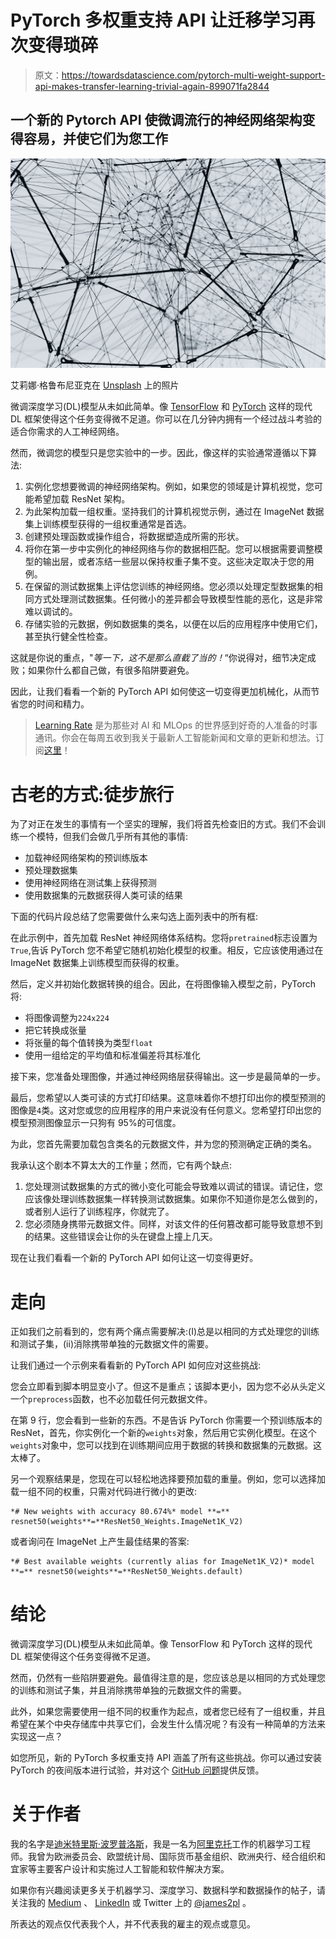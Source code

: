 # PyTorch 多权重支持 API 让迁移学习再次变得琐碎

> 原文：<https://towardsdatascience.com/pytorch-multi-weight-support-api-makes-transfer-learning-trivial-again-899071fa2844>

## 一个新的 Pytorch API 使微调流行的神经网络架构变得容易，并使它们为您工作

![](img/6cf6da8655d7b226929d87a7db5bcf50.png)

艾莉娜·格鲁布尼亚克在 [Unsplash](https://unsplash.com?utm_source=medium&utm_medium=referral) 上的照片

微调深度学习(DL)模型从未如此简单。像 [TensorFlow](https://www.tensorflow.org/) 和 [PyTorch](https://pytorch.org/) 这样的现代 DL 框架使得这个任务变得微不足道。你可以在几分钟内拥有一个经过战斗考验的适合你需求的人工神经网络。

然而，微调您的模型只是您实验中的一步。因此，像这样的实验通常遵循以下算法:

1.  实例化您想要微调的神经网络架构。例如，如果您的领域是计算机视觉，您可能希望加载 ResNet 架构。
2.  为此架构加载一组权重。坚持我们的计算机视觉示例，通过在 ImageNet 数据集上训练模型获得的一组权重通常是首选。
3.  创建预处理函数或操作组合，将数据塑造成所需的形状。
4.  将你在第一步中实例化的神经网络与你的数据相匹配。您可以根据需要调整模型的输出层，或者冻结一些层以保持权重子集不变。这些决定取决于您的用例。
5.  在保留的测试数据集上评估您训练的神经网络。您必须以处理定型数据集的相同方式处理测试数据集。任何微小的差异都会导致模型性能的恶化，这是非常难以调试的。
6.  存储实验的元数据，例如数据集的类名，以便在以后的应用程序中使用它们，甚至执行健全性检查。

[](/xresnet-from-scratch-in-pytorch-e64e309af722)  

这就是你说的重点，"*等一下，这不是那么直截了当的！*“你说得对，细节决定成败；如果你什么都自己做，有很多陷阱要避免。

因此，让我们看看一个新的 PyTorch API 如何使这一切变得更加机械化，从而节省您的时间和精力。

> [Learning Rate](https://www.dimpo.me/newsletter?utm_source=medium&utm_medium=article&utm_campaign=pytorch-pretrained-api) 是为那些对 AI 和 MLOps 的世界感到好奇的人准备的时事通讯。你会在每周五收到我关于最新人工智能新闻和文章的更新和想法。订阅[这里](https://www.dimpo.me/newsletter?utm_source=medium&utm_medium=article&utm_campaign=pytorch-pretrained-api)！

# 古老的方式:徒步旅行

为了对正在发生的事情有一个坚实的理解，我们将首先检查旧的方式。我们不会训练一个模特，但我们会做几乎所有其他的事情:

*   加载神经网络架构的预训练版本
*   预处理数据集
*   使用神经网络在测试集上获得预测
*   使用数据集的元数据获得人类可读的结果

下面的代码片段总结了您需要做什么来勾选上面列表中的所有框:

在此示例中，首先加载 ResNet 神经网络体系结构。您将`pretrained`标志设置为`True`,告诉 PyTorch 您不希望它随机初始化模型的权重。相反，它应该使用通过在 ImageNet 数据集上训练模型而获得的权重。

然后，定义并初始化数据转换的组合。因此，在将图像输入模型之前，PyTorch 将:

*   将图像调整为`224x224`
*   把它转换成张量
*   将张量的每个值转换为类型`float`
*   使用一组给定的平均值和标准偏差将其标准化

接下来，您准备处理图像，并通过神经网络层获得输出。这一步是最简单的一步。

最后，您希望以人类可读的方式打印结果。这意味着你不想打印出你的模型预测的图像是`4`类。这对您或您的应用程序的用户来说没有任何意义。您希望打印出您的模型预测图像显示一只狗有 95%的可信度。

为此，您首先需要加载包含类名的元数据文件，并为您的预测确定正确的类名。

我承认这个剧本不算太大的工作量；然而，它有两个缺点:

1.  您处理测试数据集的方式的微小变化可能会导致难以调试的错误。请记住，您应该像处理训练数据集一样转换测试数据集。如果你不知道你是怎么做到的，或者别人运行了训练程序，你就完了。
2.  您必须随身携带元数据文件。同样，对该文件的任何篡改都可能导致意想不到的结果。这些错误会让你的头在键盘上撞上几天。

现在让我们看看一个新的 PyTorch API 如何让这一切变得更好。

# 走向

正如我们之前看到的，您有两个痛点需要解决:(I)总是以相同的方式处理您的训练和测试子集，(ii)消除携带单独的元数据文件的需要。

让我们通过一个示例来看看新的 PyTorch API 如何应对这些挑战:

您会立即看到脚本明显变小了。但这不是重点；该脚本更小，因为您不必从头定义一个`preprocess`函数，也不必加载任何元数据文件。

在第 9 行，您会看到一些新的东西。不是告诉 PyTorch 你需要一个预训练版本的 ResNet，首先，你实例化一个新的`weights`对象，然后用它实例化模型。在这个`weights`对象中，您可以找到在训练期间应用于数据的转换和数据集的元数据。这太棒了。

另一个观察结果是，您现在可以轻松地选择要预加载的重量。例如，您可以选择加载一组不同的权重，只需对代码进行微小的更改:

```
*# New weights with accuracy 80.674%* model **=** resnet50(weights**=**ResNet50_Weights.ImageNet1K_V2)
```

或者询问在 ImageNet 上产生最佳结果的答案:

```
*# Best available weights (currently alias for ImageNet1K_V2)* model **=** resnet50(weights**=**ResNet50_Weights.default)
```

# 结论

微调深度学习(DL)模型从未如此简单。像 TensorFlow 和 PyTorch 这样的现代 DL 框架使得这个任务变得微不足道。

然而，仍然有一些陷阱要避免。最值得注意的是，您应该总是以相同的方式处理您的训练和测试子集，并且消除携带单独的元数据文件的需要。

此外，如果您需要使用一组不同的权重作为起点，或者您已经有了一组权重，并且希望在某个中央存储库中共享它们，会发生什么情况呢？有没有一种简单的方法来实现这一点？

如您所见，新的 PyTorch 多权重支持 API 涵盖了所有这些挑战。你可以通过安装 PyTorch 的夜间版本进行试验，并对这个 [GitHub 问题](https://github.com/pytorch/vision/issues/5088)提供反馈。

# 关于作者

我的名字是[迪米特里斯·波罗普洛斯](https://www.dimpo.me/?utm_source=medium&utm_medium=article&utm_campaign=pytorch-pretrained-api)，我是一名为[阿里克托](https://www.arrikto.com/)工作的机器学习工程师。我曾为欧洲委员会、欧盟统计局、国际货币基金组织、欧洲央行、经合组织和宜家等主要客户设计和实施过人工智能和软件解决方案。

如果你有兴趣阅读更多关于机器学习、深度学习、数据科学和数据操作的帖子，请关注我的 [Medium](https://towardsdatascience.com/medium.com/@dpoulopoulos/follow) 、 [LinkedIn](https://www.linkedin.com/in/dpoulopoulos/) 或 Twitter 上的 [@james2pl](https://twitter.com/james2pl) 。

所表达的观点仅代表我个人，并不代表我的雇主的观点或意见。